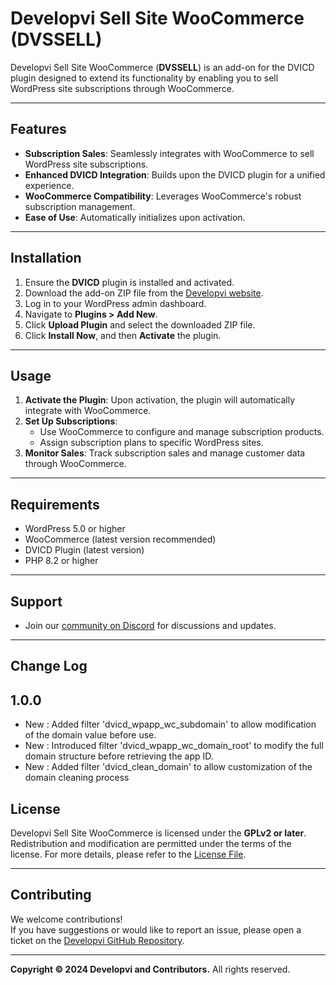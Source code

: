 # Developvi Sell Site WooCommerce (DVSSELL)

Developvi Sell Site WooCommerce (**DVSSELL**) is an add-on for the DVICD plugin designed to extend its functionality by enabling you to sell WordPress site subscriptions through WooCommerce.

---

## **Features**
- **Subscription Sales**: Seamlessly integrates with WooCommerce to sell WordPress site subscriptions.
- **Enhanced DVICD Integration**: Builds upon the DVICD plugin for a unified experience.
- **WooCommerce Compatibility**: Leverages WooCommerce's robust subscription management.
- **Ease of Use**: Automatically initializes upon activation.

---

## **Installation**
1. Ensure the **DVICD** plugin is installed and activated.
2. Download the add-on ZIP file from the [Developvi website](https://developvi.com).
3. Log in to your WordPress admin dashboard.
4. Navigate to **Plugins > Add New**.
5. Click **Upload Plugin** and select the downloaded ZIP file.
6. Click **Install Now**, and then **Activate** the plugin.

---

## **Usage**
1. **Activate the Plugin**: Upon activation, the plugin will automatically integrate with WooCommerce.
2. **Set Up Subscriptions**:
   - Use WooCommerce to configure and manage subscription products.
   - Assign subscription plans to specific WordPress sites.
3. **Monitor Sales**: Track subscription sales and manage customer data through WooCommerce.

---

## **Requirements**
- WordPress 5.0 or higher
- WooCommerce (latest version recommended)
- DVICD Plugin (latest version)
- PHP 8.2 or higher

---

## **Support**
- Join our [community on Discord](https://discord.com/invite/kjhta4xQc2) for discussions and updates.

---
## Change Log ##
1.0.0
----
* New : Added filter 'dvicd_wpapp_wc_subdomain' to allow modification of the domain value before use.
* New : Introduced filter 'dvicd_wpapp_wc_domain_root' to modify the full domain structure before retrieving the app ID.
* New : Added filter 'dvicd_clean_domain' to allow customization of the domain cleaning process

## **License**
Developvi Sell Site WooCommerce is licensed under the **GPLv2 or later**. Redistribution and modification are permitted under the terms of the license. For more details, please refer to the [License File](LICENSE).

---

## **Contributing**
We welcome contributions!  
If you have suggestions or would like to report an issue, please open a ticket on the [Developvi GitHub Repository](https://github.com/developvi/dvicd-sell-site-woocommerce).

---

**Copyright © 2024 Developvi and Contributors.** All rights reserved.
